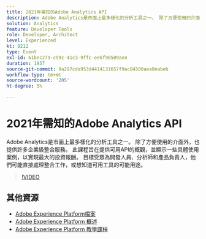 ```yaml
---
title: 2021年需知的Adobe Analytics API
description: Adobe Analytics是市面上最多樣化的分析工具之一。 除了方便使用的介面外，也提供許多企業級整合服務。 此課程旨在提供可用API的概觀，並顯示一些具體使用案例，以實現最大的投資報酬。 目標受眾為開發人員、分析師和產品負責人，他們可能直接處理整合工作，或想知道可用工具的可能用途。
solution: Analytics
feature: Developer Tools
role: Developer, Architect
level: Experienced
kt: 9212
type: Event
exl-id: 61bec279-c99c-41c3-9ffc-ee6f90509ae4
duration: 1957
source-git-commit: 9a297cda953d4414131657f9ac84580aea0eabeb
workflow-type: tm+mt
source-wordcount: '205'
ht-degree: 5%

---
```


# 2021年需知的Adobe Analytics API

Adobe Analytics是市面上最多樣化的分析工具之一。 除了方便使用的介面外，也提供許多企業級整合服務。 此課程旨在提供可用API的概觀，並顯示一些具體使用案例，以實現最大的投資報酬。 目標受眾為開發人員、分析師和產品負責人，他們可能直接處理整合工作，或想知道可用工具的可能用途。

>[!VIDEO](https://video.tv.adobe.com/v/337576/?quality=12&learn=on&hidetitle=true)

## 其他資源

- [Adobe Experience Platform檔案](https://experienceleague.adobe.com/docs/experience-platform.html?lang=zh-Hant)
- [Adobe Experience Platform 概述](https://experienceleague.adobe.com/docs/experience-platform/landing/home.html?lang=zh-Hant)
- [Adobe Experience Platform 教學課程](https://experienceleague.adobe.com/docs/platform-learn/tutorials/overview.html?lang=zh-Hant)
